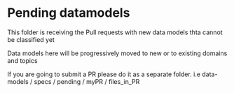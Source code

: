 # Pending datamodels
This folder is receiving the Pull requests with new data models thta cannot be classified yet

Data models here will be progressively moved to new or to existing domains and topics

If you are going to submit a PR please do it as a separate folder.
i.e 
data-models / specs / pending / myPR / files_in_PR
